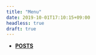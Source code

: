 ```yaml
---
title: "Menu"
date: 2019-10-01T17:10:15+09:00
headless: true
draft: true
---
```


- [**POSTS**](/posts)
